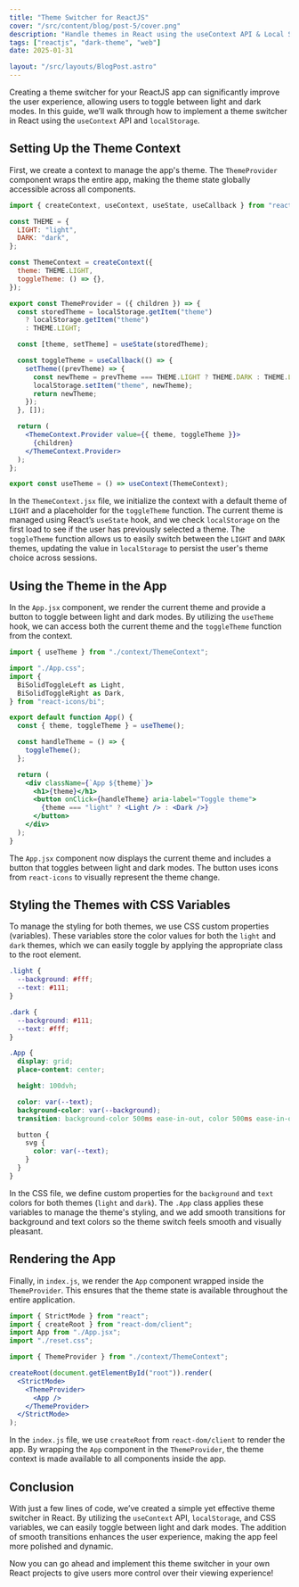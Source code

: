 ```yaml
---
title: "Theme Switcher for ReactJS"
cover: "/src/content/blog/post-5/cover.png"
description: "Handle themes in React using the useContext API & Local Storage"
tags: ["reactjs", "dark-theme", "web"]
date: 2025-01-31

layout: "/src/layouts/BlogPost.astro"
---
```


Creating a theme switcher for your ReactJS app can significantly improve the user experience, allowing users to toggle between light and dark modes. In this guide, we’ll walk through how to implement a theme switcher in React using the `useContext` API and `localStorage`.

## **Setting Up the Theme Context**

First, we create a context to manage the app's theme. The `ThemeProvider` component wraps the entire app, making the theme state globally accessible across all components.

```jsx
import { createContext, useContext, useState, useCallback } from "react";

const THEME = {
  LIGHT: "light",
  DARK: "dark",
};

const ThemeContext = createContext({
  theme: THEME.LIGHT,
  toggleTheme: () => {},
});

export const ThemeProvider = ({ children }) => {
  const storedTheme = localStorage.getItem("theme")
    ? localStorage.getItem("theme")
    : THEME.LIGHT;

  const [theme, setTheme] = useState(storedTheme);

  const toggleTheme = useCallback(() => {
    setTheme((prevTheme) => {
      const newTheme = prevTheme === THEME.LIGHT ? THEME.DARK : THEME.LIGHT;
      localStorage.setItem("theme", newTheme);
      return newTheme;
    });
  }, []);

  return (
    <ThemeContext.Provider value={{ theme, toggleTheme }}>
      {children}
    </ThemeContext.Provider>
  );
};

export const useTheme = () => useContext(ThemeContext);
```

In the `ThemeContext.jsx` file, we initialize the context with a default theme of `LIGHT` and a placeholder for the `toggleTheme` function. The current theme is managed using React’s `useState` hook, and we check `localStorage` on the first load to see if the user has previously selected a theme. The `toggleTheme` function allows us to easily switch between the `LIGHT` and `DARK` themes, updating the value in `localStorage` to persist the user's theme choice across sessions.

## **Using the Theme in the App**

In the `App.jsx` component, we render the current theme and provide a button to toggle between light and dark modes. By utilizing the `useTheme` hook, we can access both the current theme and the `toggleTheme` function from the context.

```jsx
import { useTheme } from "./context/ThemeContext";

import "./App.css";
import {
  BiSolidToggleLeft as Light,
  BiSolidToggleRight as Dark,
} from "react-icons/bi";

export default function App() {
  const { theme, toggleTheme } = useTheme();

  const handleTheme = () => {
    toggleTheme();
  };

  return (
    <div className={`App ${theme}`}>
      <h1>{theme}</h1>
      <button onClick={handleTheme} aria-label="Toggle theme">
        {theme === "light" ? <Light /> : <Dark />}
      </button>
    </div>
  );
}
```

The `App.jsx` component now displays the current theme and includes a button that toggles between light and dark modes. The button uses icons from `react-icons` to visually represent the theme change.

## **Styling the Themes with CSS Variables**

To manage the styling for both themes, we use CSS custom properties (variables). These variables store the color values for both the `light` and `dark` themes, which we can easily toggle by applying the appropriate class to the root element.

```css
.light {
  --background: #fff;
  --text: #111;
}

.dark {
  --background: #111;
  --text: #fff;
}

.App {
  display: grid;
  place-content: center;

  height: 100dvh;

  color: var(--text);
  background-color: var(--background);
  transition: background-color 500ms ease-in-out, color 500ms ease-in-out;

  button {
    svg {
      color: var(--text);
    }
  }
}
```

In the CSS file, we define custom properties for the `background` and `text` colors for both themes (`light` and `dark`). The `.App` class applies these variables to manage the theme's styling, and we add smooth transitions for background and text colors so the theme switch feels smooth and visually pleasant.

## **Rendering the App**

Finally, in `index.js`, we render the `App` component wrapped inside the `ThemeProvider`. This ensures that the theme state is available throughout the entire application.

```jsx
import { StrictMode } from "react";
import { createRoot } from "react-dom/client";
import App from "./App.jsx";
import "./reset.css";

import { ThemeProvider } from "./context/ThemeContext";

createRoot(document.getElementById("root")).render(
  <StrictMode>
    <ThemeProvider>
      <App />
    </ThemeProvider>
  </StrictMode>
);
```

In the `index.js` file, we use `createRoot` from `react-dom/client` to render the app. By wrapping the `App` component in the `ThemeProvider`, the theme context is made available to all components inside the app.

## **Conclusion**

With just a few lines of code, we’ve created a simple yet effective theme switcher in React. By utilizing the `useContext` API, `localStorage`, and CSS variables, we can easily toggle between light and dark modes. The addition of smooth transitions enhances the user experience, making the app feel more polished and dynamic.

Now you can go ahead and implement this theme switcher in your own React projects to give users more control over their viewing experience!
